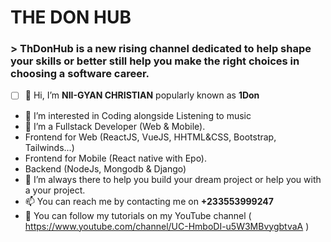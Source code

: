 # THE DON HUB
<!--- ![Blue Modern and Minimalist Technology YouTube Channel Art (1)](https://user-images.githubusercontent.com/81350935/167717517-5d3b21e7-47a7-4775-923e-b6250d8bdc5b.png) -->


### > ThDonHub is a new rising channel dedicated to help shape your skills or better still help you make the right choices in choosing a software career.


- [ ] 👋 Hi, I’m **NII-GYAN CHRISTIAN** popularly known as **1Don**
- 👀 I’m interested in Coding alongside Listening to music
- 🌱 I’m a Fullstack Developer (Web & Mobile). 
- Frontend for Web (ReactJS, VueJS, HHTML&CSS, Bootstrap, Tailwinds...)
- Frontend for Mobile (React native with Epo).
- Backend (NodeJs, Mongodb & Django)
- 💞️ I’m always there to help you build your dream project or help you with a your project.
- 📫 You can reach me by contacting me on **+233553999247**
- 👀 You can follow my tutorials on my YouTube channel ( https://www.youtube.com/channel/UC-HmboDI-u5W3MBvygbtvaA )

<!---
ONEDON999/ONEDON999 is a ✨ special ✨ repository because its `README.md` (this file) appears on your GitHub profile.
You can click the Preview link to take a look at your changes.
--->
